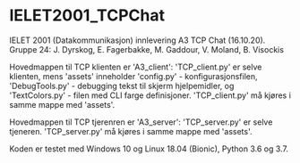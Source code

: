 # IELET2001_TCPChat
IELET 2001 (Datakommunikasjon) innlevering A3 TCP Chat (16.10.20). Gruppe 24: J. Dyrskog, E. Fagerbakke, M. Gaddour, V. Moland, B. Visockis

Hovedmappen til TCP klienten er 'A3_client': 'TCP_client.py' er selve klienten, mens 'assets' inneholder 'config.py' - konfigurasjonsfilen, 'DebugTools.py' - debugging tekst til skjerm hjelpemidler, og 'TextColors.py' - filen med CLI farge definisjoner. 'TCP_client.py' må kjøres i samme mappe med 'assets'.

Hovedmappen til TCP tjerenren er 'A3_server': 'TCP_server.py' er selve tjeneren. 'TCP_server.py' må kjøres i samme mappe med 'assets'.

Koden er testet med Windows 10 og Linux 18.04 (Bionic), Python 3.6 og 3.7.
